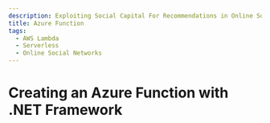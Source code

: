 ```yaml
---
description: Exploiting Social Capital For Recommendations in Online Social Networks
title: Azure Function
tags:
  - AWS Lambda
  - Serverless
  - Online Social Networks
---
```


# Creating an Azure Function with .NET Framework